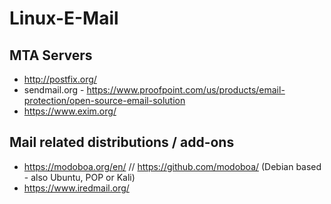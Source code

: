 # Linux-E-Mail

## MTA Servers 
* http://postfix.org/
* sendmail.org - https://www.proofpoint.com/us/products/email-protection/open-source-email-solution 
* https://www.exim.org/ 


## Mail related distributions / add-ons
* https://modoboa.org/en/ // https://github.com/modoboa/ (Debian based - also Ubuntu, POP or Kali)
* https://www.iredmail.org/  

